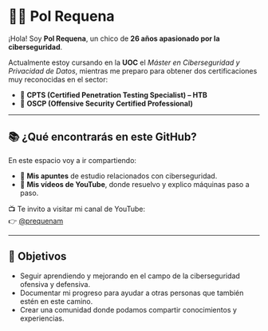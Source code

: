 # 👨‍💻 Pol Requena  

¡Hola! Soy **Pol Requena**, un chico de **26 años apasionado por la ciberseguridad**.  

Actualmente estoy cursando en la **UOC** el *Máster en Ciberseguridad y Privacidad de Datos*, mientras me preparo para obtener dos certificaciones muy reconocidas en el sector:  
- 🎯 **CPTS (Certified Penetration Testing Specialist) – HTB**  
- 🎯 **OSCP (Offensive Security Certified Professional)**  

---

## 📚 ¿Qué encontrarás en este GitHub?  
En este espacio voy a ir compartiendo:  
- 📝 **Mis apuntes** de estudio relacionados con ciberseguridad.  
- 🎥 **Mis vídeos de YouTube**, donde resuelvo y explico máquinas paso a paso.  

📺 Te invito a visitar mi canal de YouTube:  
👉 [@prequenam](https://www.youtube.com/@prequenam)  

---

## 🚀 Objetivos  
- Seguir aprendiendo y mejorando en el campo de la ciberseguridad ofensiva y defensiva.  
- Documentar mi progreso para ayudar a otras personas que también estén en este camino.  
- Crear una comunidad donde podamos compartir conocimientos y experiencias.  
